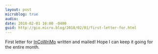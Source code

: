 ```yaml
---
layout: post
microblog: true
audio: 
date: 2018-02-01 16:00 -0400
guid: http://gio.micro.blog/2018/02/01/first-letter-for.html
---
```

First letter for [InCoWriMo](https://incowrimo.org) written and mailed! Hope I can keep it going for the entire month.
